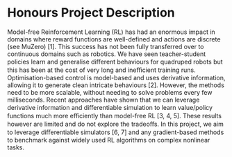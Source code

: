 # Honours Project Description

Model-free Reinforcement Learning (RL) has had an enormous impact in domains where reward
functions are well-defined and actions are discrete (see MuZero) [1]. This success has not been fully
transferred over to continuous domains such as robotics. We have seen teacher-student policies learn
and generalise diﬀerent behaviours for quadruped robots but this has been at the cost of very long and
ineﬃcient training runs. Optimisation-based control is model-based and uses derivative information,
allowing it to generate clean intricate behaviours [2]. However, the methods need to be more scalable,
without needing to solve problems every few milliseconds. Recent approaches have shown that we can
leverage derivative information and diﬀerentiable simulation to learn value/policy functions much more
eﬃciently than model-free RL [3, 4, 5]. These results however are limited and do not explore the
tradeoﬀs. In this project, we aim to leverage diﬀerentiable simulators [6, 7] and any gradient-based
methods to benchmark against widely used RL algorithms on complex nonlinear tasks.
